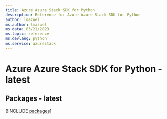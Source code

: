 ```yaml
---
title: Azure Azure Stack SDK for Python
description: Reference for Azure Azure Stack SDK for Python
author: lmazuel
ms.author: lmazuel
ms.data: 03/21/2023
ms.topic: reference
ms.devlang: python
ms.service: azurestack
---
```

# Azure Azure Stack SDK for Python - latest
## Packages - latest
[!INCLUDE [packages](azure-stack-index.md)]